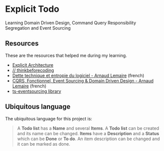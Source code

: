 # Explicit Todo

Learning Domain Driven Design, Command Query Responsibility Segregation and
Event Sourcing

## Resources

These are the resources that helped me during my learning.

* [Explicit Architecture](https://herbertograca.com/2017/11/16/explicit-architecture-01-ddd-hexagonal-onion-clean-cqrs-how-i-put-it-all-together/)
* [// thinkbeforecoding](https://thinkbeforecoding.com/category/all)
* [Dette technique et entropie du logiciel - Arnaud Lemaire](https://www.youtube.com/watch?v=VKe9EE4MUxk&t=4646s) (french)
* [CQRS, Fonctionnel, Event Sourcing & Domain Driven Design - Arnaud Lemaire](https://www.youtube.com/watch?v=qBLtZN3p3FU&t=1s) (french)
* [ts-eventsourcing library](https://gitlab.com/epinxteren/ts-eventsourcing)

## Ubiquitous language

The ubiquitous language for this project is:

> A **Todo list** has a **Name** and several **Items**. A **Todo list** can be
> created and its name can be changed. **Items** have a **Description** and a
> **Status** which can be **Done** or **To do**. An item description can be
> changed and it can be marked as done.
